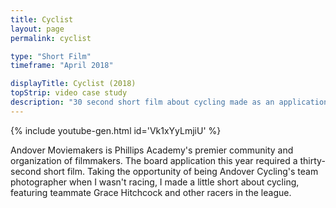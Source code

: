 ```yaml
---
title: Cyclist
layout: page
permalink: cyclist

type: "Short Film"
timeframe: "April 2018"

displayTitle: Cyclist (2018)
topStrip: video case study
description: "30 second short film about cycling made as an application for Andover Moviemakers."
---
```


{% include youtube-gen.html id='Vk1xYyLmjiU' %}

Andover Moviemakers is Phillips Academy's premier community and organization of filmmakers. The board application this year required a thirty-second short film. Taking the opportunity of being Andover Cycling's team photographer when I wasn't racing, I made a little short about cycling, featuring teammate Grace Hitchcock and other racers in the league.
